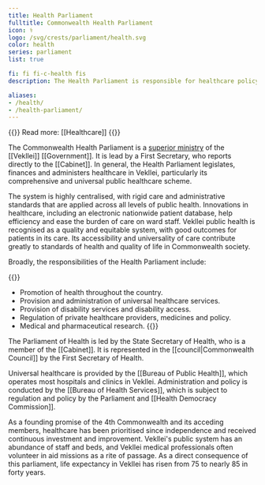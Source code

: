 ```yaml
---
title: Health Parliament
fulltitle: Commonwealth Health Parliament
icon: ⚕️
logo: /svg/crests/parliament/health.svg
color: health
series: parliament
list: true

fi: fi fi-c-health fis
description: The Health Parliament is responsible for healthcare policy and delivery in Vekllei.

aliases:
- /health/
- /health-parliament/
---
```

{{<note advice>}}
Read more: [[Healthcare]]
{{</note>}}

The Commonwealth Health Parliament is a [superior ministry](/parliaments/) of the [[Vekllei]] [[Government]]. It is lead by a First Secretary, who reports directly to the [[Cabinet]]. In general, the Health Parliament legislates, finances and administers healthcare in Vekllei, particularly its comprehensive and universal public healthcare scheme.

The system is highly centralised, with rigid care and administrative standards that are applied across all levels of public health. Innovations in healthcare, including an electronic nationwide patient database, help efficiency and ease the burden of care on ward staff. Vekllei public health is recognised as a quality and equitable system, with good outcomes for patients in its care. Its accessibility and universality of care contribute greatly to standards of health and quality of life in Commonwealth society.

Broadly, the responsibilities of the Health Parliament include:

{{<note>}}
* Promotion of health throughout the country.
* Provision and administration of universal healthcare services.
* Provision of disability services and disability access.
* Regulation of private healthcare providers, medicines and policy.
* Medical and pharmaceutical research.
{{</note>}}

The Parliament of Health is led by the State Secretary of Health, who is a member of the [[Cabinet]]. It is represented in the [[council|Commonwealth Council]] by the First Secretary of Health.

Universal healthcare is provided by the [[Bureau of Public Health]], which operates most hospitals and clinics in Vekllei. Administration and policy is conducted by the [[Bureau of Health Services]], which is subject to regulation and policy by the Parliament and [[Health Democracy Commission]].

As a founding promise of the 4th Commonwealth and its acceding members, healthcare has been prioritised since independence and received continuous investment and improvement. Vekllei's public system has an abundance of staff and beds, and Vekllei medical professionals often volunteer in aid missions as a rite of passage. As a direct consequence of this parliament, life expectancy in Vekllei has risen from 75 to nearly 85 in forty years.